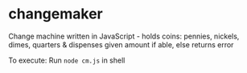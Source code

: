 # changemaker
Change machine written in JavaScript - holds coins: pennies, nickels, dimes, quarters &amp; dispenses given amount if able, else returns error

To execute:
Run `node cm.js` in shell
